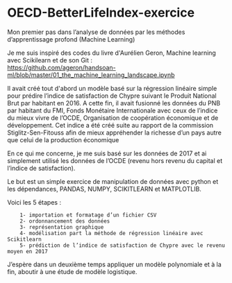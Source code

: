 # OECD-BetterLifeIndex-exercice
Mon premier pas dans l’analyse de données par les méthodes d’apprentissage profond (Machine Learning) 

Je me suis inspiré des codes du livre d'Aurélien Geron, Machine learning avec Scikilearn et de son Git :  
https://github.com/ageron/handsoan-ml/blob/master/01_the_machine_learning_landscape.ipynb

Il avait créé tout d'abord un modèle basé sur la régression linéaire simple pour prédire l’indice de satisfaction de Chypre suivant le Produit National Brut par  habitant en 2016.
A cette fin, il avait fusionné les données du PNB par habitant du FMI, Fonds Monétaire Internationale avec ceux de l’indice du mieux vivre de l’OCDE,  Organisation de coopération économique et de développement.
Cet indice a été créé suite au rapport de la commission Stiglitz-Sen-Fitouss afin de mieux appréhender la richesse d’un pays autre que celui de la production économique

En ce qui me concerne, je me suis basé sur les données de 2017 et ai simplement utilisé les données de l’OCDE (revenu hors revenu du capital et l’indice de satisfaction).

Le but est un simple exercice de manipulation de données avec python et les dépendances, PANDAS, NUMPY, SCIKITLEARN et MATPLOTLIB.
  
Voici les 5 étapes :

        1- importation et formatage d’un fichier CSV
        2- ordonnancement des données
        3- représentation graphique
        4- modélisation part la méthode de régression linéaire avec Scikitlearn
        5- prédiction de l’indice de satisfaction de Chypre avec le revenu moyen en 2017 

J’espère dans un deuxième temps appliquer un modèle polynomiale et à la fin, aboutir à une étude de modèle logistique.

